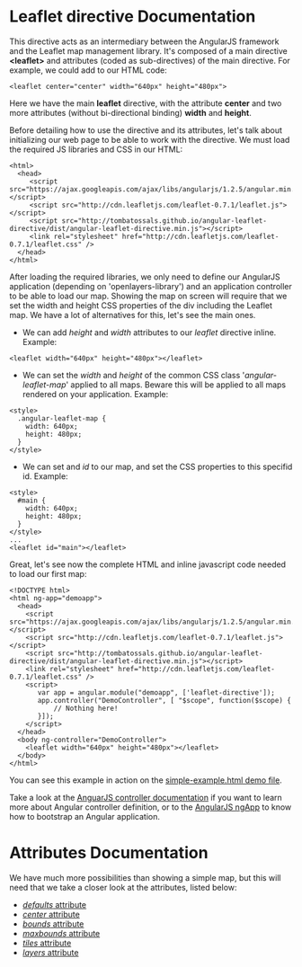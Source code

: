 Leaflet directive Documentation
===============================

This directive acts as an intermediary between the AngularJS framework and the Leaflet map management library. It's composed of a main directive **&lt;leaflet&gt;** and attributes (coded as sub-directives) of the main directive. For example, we could add to our HTML code:

```
<leaflet center="center" width="640px" height="480px">
```

Here we have the main **leaflet** directive, with the attribute **center** and two more attributes (without bi-directional binding) **width** and **height**.

Before detailing how to use the directive and its attributes, let's talk about initializing our web page to be able to work with the directive. We must load the required JS libraries and CSS in our HTML:

```
<html>
  <head>
     <script src="https://ajax.googleapis.com/ajax/libs/angularjs/1.2.5/angular.min.js"></script>
     <script src="http://cdn.leafletjs.com/leaflet-0.7.1/leaflet.js"></script>
     <script src="http://tombatossals.github.io/angular-leaflet-directive/dist/angular-leaflet-directive.min.js"></script>
     <link rel="stylesheet" href="http://cdn.leafletjs.com/leaflet-0.7.1/leaflet.css" />
  </head>
</html>
```

After loading the required libraries, we only need to define our AngularJS application (depending on 'openlayers-library') and an application controller to be able to load our map. Showing the map on screen will require that we set the width and height CSS properties of the div including the Leaflet map. We have a lot of alternatives for this, let's see the main ones.

* We can add *height* and *width* attributes to our *leaflet* directive inline. Example:
```
<leaflet width="640px" height="480px"></leaflet>
```

* We can set the *width* and *height* of the common CSS class '*angular-leaflet-map*' applied to all maps. Beware this will be applied to all maps rendered on your application. Example:
```
<style>
  .angular-leaflet-map {
    width: 640px;
    height: 480px;
  }
</style>
```

* We can set and *id* to our map, and set the CSS properties to this specifid id. Example:
```
<style>
  #main {
    width: 640px;
    height: 480px;
  }
</style>
...
<leaflet id="main"></leaflet>
```


Great, let's see now the complete HTML and inline javascript code needed to load our first map:

```
<!DOCTYPE html>
<html ng-app="demoapp">
  <head>
    <script src="https://ajax.googleapis.com/ajax/libs/angularjs/1.2.5/angular.min.js"></script>
    <script src="http://cdn.leafletjs.com/leaflet-0.7.1/leaflet.js"></script>
    <script src="http://tombatossals.github.io/angular-leaflet-directive/dist/angular-leaflet-directive.min.js"></script>
    <link rel="stylesheet" href="http://cdn.leafletjs.com/leaflet-0.7.1/leaflet.css" />
    <script>
       var app = angular.module("demoapp", ['leaflet-directive']);
       app.controller("DemoController", [ "$scope", function($scope) {
           // Nothing here!
       }]);
    </script>
  </head>
  <body ng-controller="DemoController">
    <leaflet width="640px" height="480px"></leaflet>
  </body>
</html>

```

You can see this example in action on the [simple-example.html demo file](http://tombatossals.github.io/angular-leaflet-directive/examples/simple-example.html).

Take a look at the [AnguarJS controller documentation](http://docs.angularjs.org/guide/controller) if you want to learn more about Angular controller definition, or to the [AngularJS ngApp](http://docs.angularjs.org/api/ng.directive:ngApp) to know how to bootstrap an Angular application.


Attributes Documentation
========================

We have much more possibilities than showing a simple map, but this will need that we take a closer look at the attributes, listed below:

* [_defaults_ attribute](https://github.com/tombatossals/angular-leaflet-directive/blob/master/doc/defaults-attribute.md)
* [_center_ attribute](https://github.com/tombatossals/angular-leaflet-directive/blob/master/doc/center-attribute.md)
* [_bounds_ attribute](https://github.com/tombatossals/angular-leaflet-directive/blob/master/doc/bounds-attribute.md)
* [_maxbounds_ attribute](https://github.com/tombatossals/angular-leaflet-directive/blob/master/doc/maxbounds-attribute.md)
* [_tiles_ attribute](https://github.com/tombatossals/angular-leaflet-directive/blob/master/doc/tiles-attribute.md)
* [_layers_ attribute](https://github.com/tombatossals/angular-leaflet-directive/blob/master/doc/layers-attribute.md)
